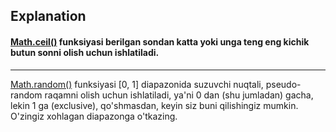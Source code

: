 ## Explanation

#### [Math.ceil()](https://www.w3resource.com/javascript/object-property-method/math-ceil.php) funksiyasi berilgan sondan katta yoki unga teng eng kichik butun sonni olish uchun ishlatiladi.
---                                                                                   
[Math.random()](https://www.w3resource.com/javascript/object-property-method/math-random.php) funksiyasi [0, 1] diapazonida suzuvchi nuqtali, pseudo-random raqamni olish uchun ishlatiladi, ya'ni 0 dan (shu jumladan) gacha, lekin 1 ga (exclusive), qo'shmasdan, keyin siz buni qilishingiz mumkin. O'zingiz xohlagan diapazonga o'tkazing.